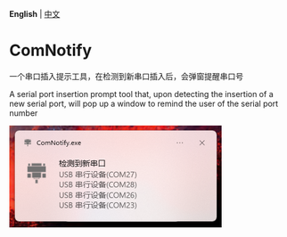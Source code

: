 **English** | [中文](README_zh.md)
# ComNotify
一个串口插入提示工具，在检测到新串口插入后，会弹窗提醒串口号

A serial port insertion prompt tool that, upon detecting the insertion of a new serial port, will pop up a window to remind the user of the serial port number

![image-20250916193114858](./Figures/image-20250916193114858.png)

